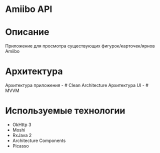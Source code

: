 # Amiibo API

# Описание
Приложение для просмотра существующих фигурок/карточек/ярнов Amiibo

# Архитектура 
Архитектура приложения - # Clean Architecture
Архитектура UI - # MVVM

# Используемые технологии
* OkHttp 3
* Moshi  
* RxJava 2
* Architecture Components
* Picasso
